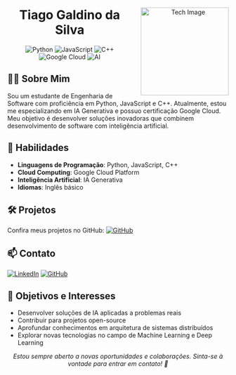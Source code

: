 <div align="center">
  <img src="https://images.unsplash.com/photo-1519389950473-47ba0277781c?ixlib=rb-1.2.1&auto=format&fit=crop&w=500&q=80" width="200" align="right" style="margin-left: 20px;" alt="Tech Image">
  
  # Tiago Galdino da Silva
  
  ![Python](https://img.shields.io/badge/Python-Expert-blue)
  ![JavaScript](https://img.shields.io/badge/JavaScript-Advanced-yellow)
  ![C++](https://img.shields.io/badge/C++-Intermediate-orange)
  ![Google Cloud](https://img.shields.io/badge/Google_Cloud-Certified-blue)
  ![AI](https://img.shields.io/badge/AI_Generative-Enthusiast-green)
</div>

## 👨‍💻 Sobre Mim
Sou um estudante de Engenharia de Software com proficiência em Python, JavaScript e C++. Atualmente, estou me especializando em IA Generativa e possuo certificação Google Cloud. Meu objetivo é desenvolver soluções inovadoras que combinem desenvolvimento de software com inteligência artificial.

## 🚀 Habilidades
- **Linguagens de Programação**: Python, JavaScript, C++
- **Cloud Computing**: Google Cloud Platform
- **Inteligência Artificial**: IA Generativa
- **Idiomas**: Inglês básico

## 🛠️ Projetos
Confira meus projetos no GitHub: [![GitHub](https://img.shields.io/badge/GitHub-Tander48-black)](https://github.com/Tander48)

## 📫 Contato
[![LinkedIn](https://img.shields.io/badge/LinkedIn-tiago--galdino-blue?logo=linkedin)](www.linkedin.com/in/tiago-galdino-92a37b292)
[![GitHub](https://img.shields.io/badge/GitHub-Tander48-black?logo=github)](https://github.com/Tander48)

## 🌟 Objetivos e Interesses
- Desenvolver soluções de IA aplicadas a problemas reais
- Contribuir para projetos open-source
- Aprofundar conhecimentos em arquitetura de sistemas distribuídos
- Explorar novas tecnologias no campo de Machine Learning e Deep Learning

<div align="center">
  <i>Estou sempre aberto a novas oportunidades e colaborações. Sinta-se à vontade para entrar em contato! 🚀</i>
</div>
